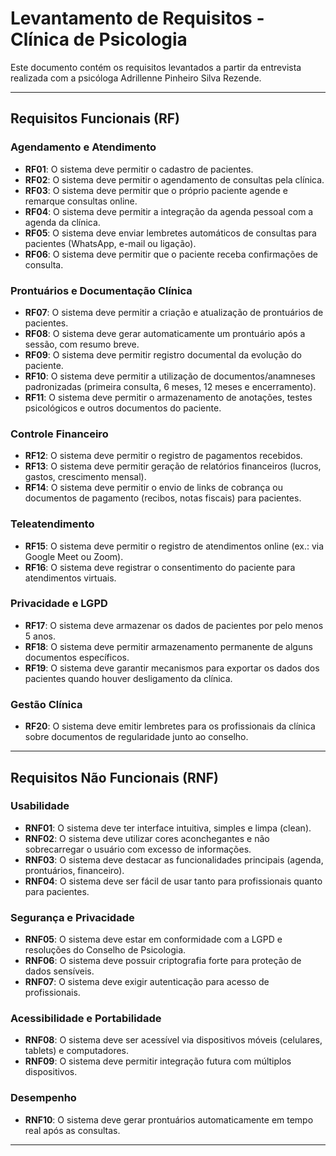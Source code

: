 # Levantamento de Requisitos - Clínica de Psicologia

Este documento contém os requisitos levantados a partir da entrevista realizada com a psicóloga Adrillenne Pinheiro Silva Rezende.

---

## Requisitos Funcionais (RF)

### Agendamento e Atendimento
- **RF01**: O sistema deve permitir o cadastro de pacientes.  
- **RF02**: O sistema deve permitir o agendamento de consultas pela clínica.  
- **RF03**: O sistema deve permitir que o próprio paciente agende e remarque consultas online.  
- **RF04**: O sistema deve permitir a integração da agenda pessoal com a agenda da clínica.  
- **RF05**: O sistema deve enviar lembretes automáticos de consultas para pacientes (WhatsApp, e-mail ou ligação).  
- **RF06**: O sistema deve permitir que o paciente receba confirmações de consulta.  

### Prontuários e Documentação Clínica
- **RF07**: O sistema deve permitir a criação e atualização de prontuários de pacientes.  
- **RF08**: O sistema deve gerar automaticamente um prontuário após a sessão, com resumo breve.  
- **RF09**: O sistema deve permitir registro documental da evolução do paciente.  
- **RF10**: O sistema deve permitir a utilização de documentos/anamneses padronizadas (primeira consulta, 6 meses, 12 meses e encerramento).  
- **RF11**: O sistema deve permitir o armazenamento de anotações, testes psicológicos e outros documentos do paciente.  

### Controle Financeiro
- **RF12**: O sistema deve permitir o registro de pagamentos recebidos.  
- **RF13**: O sistema deve permitir geração de relatórios financeiros (lucros, gastos, crescimento mensal).  
- **RF14**: O sistema deve permitir o envio de links de cobrança ou documentos de pagamento (recibos, notas fiscais) para pacientes.  

### Teleatendimento
- **RF15**: O sistema deve permitir o registro de atendimentos online (ex.: via Google Meet ou Zoom).  
- **RF16**: O sistema deve registrar o consentimento do paciente para atendimentos virtuais.  

### Privacidade e LGPD
- **RF17**: O sistema deve armazenar os dados de pacientes por pelo menos 5 anos.  
- **RF18**: O sistema deve permitir armazenamento permanente de alguns documentos específicos.  
- **RF19**: O sistema deve garantir mecanismos para exportar os dados dos pacientes quando houver desligamento da clínica.  

### Gestão Clínica
- **RF20**: O sistema deve emitir lembretes para os profissionais da clínica sobre documentos de regularidade junto ao conselho.  

---

## Requisitos Não Funcionais (RNF)

### Usabilidade
- **RNF01**: O sistema deve ter interface intuitiva, simples e limpa (clean).  
- **RNF02**: O sistema deve utilizar cores aconchegantes e não sobrecarregar o usuário com excesso de informações.  
- **RNF03**: O sistema deve destacar as funcionalidades principais (agenda, prontuários, financeiro).  
- **RNF04**: O sistema deve ser fácil de usar tanto para profissionais quanto para pacientes.  

### Segurança e Privacidade
- **RNF05**: O sistema deve estar em conformidade com a LGPD e resoluções do Conselho de Psicologia.  
- **RNF06**: O sistema deve possuir criptografia forte para proteção de dados sensíveis.  
- **RNF07**: O sistema deve exigir autenticação para acesso de profissionais.  

### Acessibilidade e Portabilidade
- **RNF08**: O sistema deve ser acessível via dispositivos móveis (celulares, tablets) e computadores.  
- **RNF09**: O sistema deve permitir integração futura com múltiplos dispositivos.  

### Desempenho
- **RNF10**: O sistema deve gerar prontuários automaticamente em tempo real após as consultas.  

---

